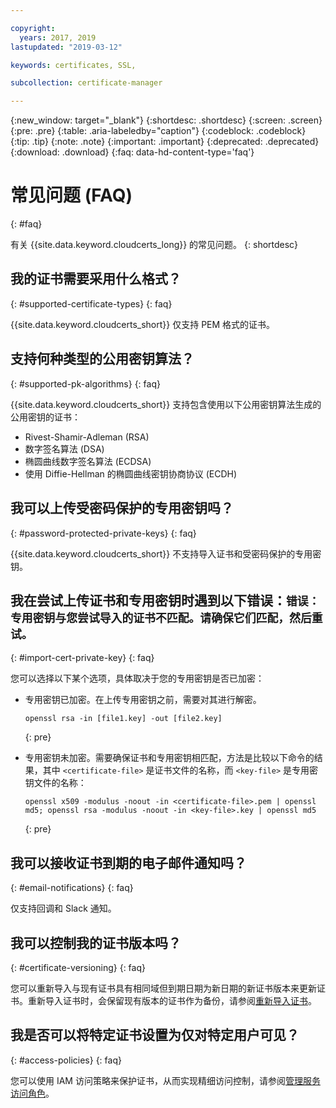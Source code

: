 ```yaml
---

copyright:
  years: 2017, 2019
lastupdated: "2019-03-12"

keywords: certificates, SSL, 

subcollection: certificate-manager

---
```


{:new_window: target="_blank"}
{:shortdesc: .shortdesc}
{:screen: .screen}
{:pre: .pre}
{:table: .aria-labeledby="caption"}
{:codeblock: .codeblock}
{:tip: .tip}
{:note: .note}
{:important: .important}
{:deprecated: .deprecated}
{:download: .download}
{:faq: data-hd-content-type='faq'}

# 常见问题 (FAQ)
{: #faq}

有关 {{site.data.keyword.cloudcerts_long}} 的常见问题。
{: shortdesc}

## 我的证书需要采用什么格式？
{: #supported-certificate-types}
{: faq}

{{site.data.keyword.cloudcerts_short}} 仅支持 PEM 格式的证书。

## 支持何种类型的公用密钥算法？
{: #supported-pk-algorithms}
{: faq}

{{site.data.keyword.cloudcerts_short}} 支持包含使用以下公用密钥算法生成的公用密钥的证书：

* Rivest-Shamir-Adleman (RSA)
* 数字签名算法 (DSA)
* 椭圆曲线数字签名算法 (ECDSA)
* 使用 Diffie-Hellman 的椭圆曲线密钥协商协议 (ECDH)


## 我可以上传受密码保护的专用密钥吗？
{: #password-protected-private-keys}
{: faq}

{{site.data.keyword.cloudcerts_short}} 不支持导入证书和受密码保护的专用密钥。

## 我在尝试上传证书和专用密钥时遇到以下错误：`错误：专用密钥与您尝试导入的证书不匹配。请确保它们匹配，然后重试。`
{: #import-cert-private-key}
{: faq}

您可以选择以下某个选项，具体取决于您的专用密钥是否已加密：

* 专用密钥已加密。在上传专用密钥之前，需要对其进行解密。

   ```
   openssl rsa -in [file1.key] -out [file2.key]
   ```
   {: pre}

* 专用密钥未加密。需要确保证书和专用密钥相匹配，方法是比较以下命令的结果，其中 `<certificate-file>` 是证书文件的名称，而 `<key-file>` 是专用密钥文件的名称：

   ```
   openssl x509 -modulus -noout -in <certificate-file>.pem | openssl md5; openssl rsa -modulus -noout -in <key-file>.key | openssl md5
   ```
   {: pre}

## 我可以接收证书到期的电子邮件通知吗？
{: #email-notifications}
{: faq}

仅支持回调和 Slack 通知。

## 我可以控制我的证书版本吗？
{: #certificate-versioning}
{: faq}

您可以重新导入与现有证书具有相同域但到期日期为新日期的新证书版本来更新证书。重新导入证书时，会保留现有版本的证书作为备份，请参阅[重新导入证书](/docs/services/certificate-manager?topic=certificate-manager-managing-certificates-from-the-dashboard#reimport-certificate)。

## 我是否可以将特定证书设置为仅对特定用户可见？
{: #access-policies}
{: faq}

您可以使用 IAM 访问策略来保护证书，从而实现精细访问控制，请参阅[管理服务访问角色](/docs/services/certificate-manager?topic=certificate-manager-managing-service-access-roles#managing-service-access-roles)。
